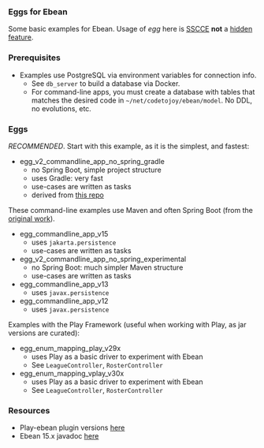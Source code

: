 ### Eggs for Ebean

Some basic examples for Ebean. Usage of *egg* here is [SSCCE](http://sscce.org/) **not** a [hidden feature](https://en.wikipedia.org/wiki/Easter_egg_(media)).

### Prerequisites

* Examples use PostgreSQL via environment variables for connection info. 
    * See `db_server` to build a database via Docker.
    * For command-line apps, you must create a database with tables that matches the desired code in `~/net/codetojoy/ebean/model`. No DDL, no evolutions, etc.

### Eggs

*RECOMMENDED*. Start with this example, as it is the simplest, and fastest: 

* egg_v2_commandline_app_no_spring_gradle
    * no Spring Boot, simple project structure
    * uses Gradle: very fast
    * use-cases are written as tasks
    * derived from [this repo](https://github.com/TuxGamer/ebean-example)

These command-line examples use Maven and often Spring Boot (from the [original work](https://www.baeldung.com/ebean-orm)).

* egg_commandline_app_v15
    * uses `jakarta.persistence`
    * use-cases are written as tasks
* egg_v2_commandline_app_no_spring_experimental
    * no Spring Boot: much simpler Maven structure
    * use-cases are written as tasks
* egg_commandline_app_v13
    * uses `javax.persistence`
* egg_commandline_app_v12
    * uses `javax.persistence`

Examples with the Play Framework (useful when working with Play, as jar versions are curated): 

* egg_enum_mapping_play_v29x
    * uses Play as a basic driver to experiment with Ebean
    * See `LeagueController`, `RosterController`
* egg_enum_mapping_vplay_v30x
    * uses Play as a basic driver to experiment with Ebean
    * See `LeagueController`, `RosterController`

### Resources

* Play-ebean plugin versions [here](https://github.com/playframework/play-ebean)
* Ebean 15.x javadoc [here](https://javadoc.io/doc/io.ebean/ebean-api/latest/io.ebean.api/module-summary.html)

